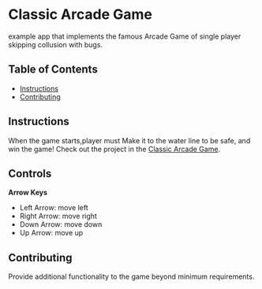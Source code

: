 # Classic Arcade Game
example app that implements the famous Arcade Game of single player skipping collusion with bugs.
## Table of Contents

- [Instructions](#instructions)
- [Contributing](#contributing)

## Instructions


When the game starts,player must Make it to the water line to be safe, and win the game!
Check out the project in the [Classic Arcade Game](https://setaek.github.io/Classic-Arcade-Game/).
## Controls
**Arrow Keys**
- Left Arrow: move left
- Right Arrow: move right
- Down Arrow: move down
- Up Arrow: move up




## Contributing

Provide additional functionality to the game beyond minimum requirements.
